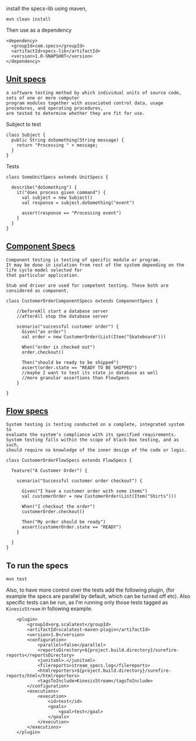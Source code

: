 
install the specs-lib using maven, 

```
mvn clean install
```

Then use as a dependency

```
<dependency>
  <groupId>com.specs</groupId>
  <artifactId>specs-lib</artifactId>
  <version>1.0-SNAPSHOT</version>
</dependency>
```

[Unit specs](https://en.wikipedia.org/wiki/Unit_testing)
----------

```
a software testing method by which individual units of source code, sets of one or more computer 
program modules together with associated control data, usage procedures, and operating procedures, 
are tested to determine whether they are fit for use.
```

Subject to test

```
class Subject {
  public String doSomething(String message) {
    return "Processing " + message;
  }
}
```

Tests

```
class SomeUnitSpecs extends UnitSpecs {

  describe("doSomething") {
    it("does process given command") {
      val subject = new Subject()
      val response = subject.doSomething("event")

      assert(response == "Processing event")
    }
  }
}
```

[Component Specs](https://en.wikipedia.org/wiki/Integration_testing)
---------------

```
Component testing is testing of specific module or program.
It may be done in isolation from rest of the system depending on the life cycle model selected for 
that particular application.

Stub and driver are used for competent testing. These both are considered as component.
```

```
class CustomerOrderComponentSpecs extends ComponentSpecs {

    //beforeAll start a database server
    //afterAll stop the database server

    scenario("successful customer order") {
      Given("an order")
      val order = new CustomerOrder(List(Item("Skateboard")))

      When("order is checked out")
      order.checkout()

      Then("should be ready to be shipped")
      assert(order.state == "READY TO BE SHIPPED")
      //maybe I want to test its state in database as well
      //more granular assertions than FlowSpecs
    }

}
```

[Flow specs](https://en.wikipedia.org/wiki/System_testing#Types_of_tests_to_include_in_system_testing)
----------

```
System testing is testing conducted on a complete, integrated system to 
evaluate the system's compliance with its specified requirements. 
System testing falls within the scope of black-box testing, and as such, 
should require no knowledge of the inner design of the code or logic.
```

```
class CustomerOrderFlowSpecs extends FlowSpecs {

  feature("A Customer Order") {

    scenario("Successful customer order checkout") {

      Given("I have a customer order with some items")
      val customerOrder = new CustomerOrder(List(Item("Shirts")))

      When("I checkout the order")
      customerOrder.checkout()

      Then("My order should be ready")
      assert(customerOrder.state == "READY")
    }

  }
}

```

To run the specs
----------------

```
mvn test
```

Also, to have more control over the tests add the following plugin, (for example the specs are parallel by default, 
which can be turned off etc). Also specific tests can be run, as I'm running only those tests
tagged as `KinesisStream` in following example.

```
    <plugin>
        <groupId>org.scalatest</groupId>
        <artifactId>scalatest-maven-plugin</artifactId>
        <version>1.0</version>
        <configuration>
            <parallel>false</parallel>
            <reportsDirectory>${project.build.directory}/surefire-reports</reportsDirectory>
            <junitxml>.</junitxml>
            <filereports>stream_specs.log</filereports>
            <htmlreporters>${project.build.directory}/surefire-reports/html</htmlreporters>
            <tagsToInclude>KinesisStream</tagsToInclude>
        </configuration>
        <executions>
            <execution>
                <id>test</id>
                <goals>
                    <goal>test</goal>
                </goals>
            </execution>
        </executions>
    </plugin>
```
